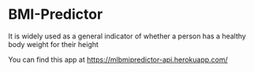 # BMI-Predictor
It is widely used as a general indicator of whether a person has a healthy body weight for their height

You can find this app at https://mlbmipredictor-api.herokuapp.com/
